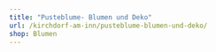 ```yaml
---
title: "Pusteblume- Blumen und Deko"
url: /kirchdorf-am-inn/pusteblume-blumen-und-deko/
shop: Blumen
---
```

